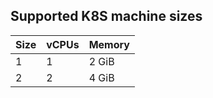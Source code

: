## Supported K8S machine sizes

| Size | vCPUs | Memory |
|------|-------|--------|
|   1  | 1     | 2 GiB  |
|   2  | 2     | 4 GiB  |
